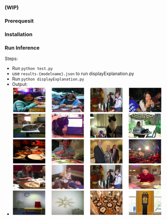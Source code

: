 ### (WIP)

### Prerequesit

### Installation

### Run Inference
Steps:
- Run `python test.py`
- use `results-{modelname}.json` to run displayExplanation.py
- Run `python displayExplanation.py`
- Output:
- ![alt text](https://github.com/Monikshah/caption-explanation-hmln/blob/main/output/display-output.png)

 

